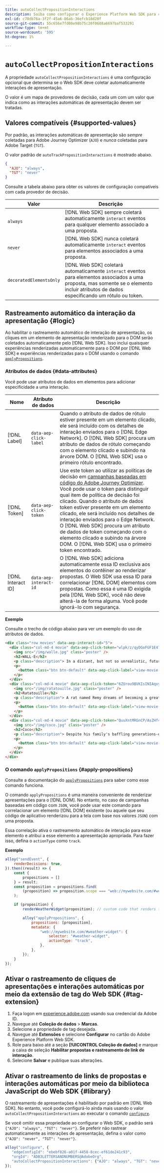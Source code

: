 ```yaml
---
title: autoCollectPropositionInteractions
description: Saiba como configurar o Experience Platform Web SDK para coletar automaticamente dados de links.
exl-id: c70db76a-3f2f-45a6-86ab-36efcb18d20f
source-git-commit: 55c656e7fd08e98b75c20f0688a6697baf533291
workflow-type: tm+mt
source-wordcount: '595'
ht-degree: 1%

---
```


# `autoCollectPropositionInteractions`

A propriedade `autoCollectPropositionInteractions` é uma configuração opcional que determina se o Web SDK deve coletar automaticamente interações de apresentação.

O valor é um mapa de provedores de decisão, cada um com um valor que indica como as interações automáticas de apresentação devem ser tratadas.

## Valores compatíveis {#supported-values}

Por padrão, as interações automáticas de apresentação são _sempre_ coletadas para Adobe Journey Optimizer (`AJO`) e _nunca_ coletadas para Adobe Target (`TGT`).

O valor padrão de `autoTrackPropositionInteractions` é mostrado abaixo.

```json
{
  "AJO": "always",
  "TGT": "never"
}
```

Consulte a tabela abaixo para obter os valores de configuração compatíveis com cada provedor de decisão.

| Valor | Descrição |
| --- | --- |
| `always` | [!DNL Web SDK] sempre coletará automaticamente `interact` eventos para qualquer elemento associado a uma proposta. |
| `never` | [!DNL Web SDK] nunca coletará automaticamente `interact` eventos para elementos associados a uma proposta. |
| `decoratedElementsOnly` | [!DNL Web SDK] coletará automaticamente `interact` eventos para elementos associados a uma proposta, mas somente se o elemento incluir atributos de dados especificando um rótulo ou token. |

## Rastreamento automático da interação da apresentação {#logic}

Ao habilitar o rastreamento automático de interação de apresentação, os cliques em um elemento de apresentação renderizado para o DOM serão coletados automaticamente pelo [!DNL Web SDK]. Isso inclui quaisquer experiências renderizadas automaticamente para o DOM por [!DNL Web SDK] e experiências renderizadas para o DOM usando o comando [`applyPropositions`](../applypropositions.md).

### Atributos de dados {#data-attributes}

Você pode usar atributos de dados em elementos para adicionar especificidade a uma interação.

| Nome | Atributo de dados | Descrição |
| --- | --- | --- |
| [!DNL Label] | `data-aep-click-label` | Quando o atributo de dados de rótulo estiver presente em um elemento clicado, ele será incluído com os detalhes de interação enviados para o [!DNL Edge Network]. O [!DNL Web SDK] procura um atributo de dados de rótulo começando com o elemento clicado e subindo na árvore DOM. O [!DNL Web SDK] usa o primeiro rótulo encontrado. |
| [!DNL Token] | `data-aep-click-token` | Use este token ao utilizar as políticas de decisão em [campanhas baseadas em código do Adobe Journey Optimizer](https://experienceleague.adobe.com/en/docs/journey-optimizer/using/code-based-experience/get-started-code-based). Você pode usar o token para distinguir qual item de política de decisão foi clicado. Quando o atributo de dados token estiver presente em um elemento clicado, ele será incluído nos detalhes de interação enviados para o Edge Network. O [!DNL Web SDK] procura um atributo de dados de token começando com o elemento clicado e subindo na árvore DOM. O [!DNL Web SDK] usa o primeiro token encontrado. |
| [!DNL Interact ID] | `data-aep-interact-id` | O [!DNL Web SDK] adiciona automaticamente essa ID exclusiva aos elementos do contêiner ao renderizar propostas. O Web SDK usa essa ID para correlacionar [!DNL DOM] elementos com propostas. Como essa é uma ID exigida pela [!DNL Web SDK], você não deve alterá-la de forma alguma. Você pode ignorá-lo com segurança. |

**Exemplo**

Consulte o trecho de código abaixo para ver um exemplo do uso de atributos de dados.

```html
<div class="row movies" data-aep-interact-id="5">
  <div class="col-md-4 movie" data-aep-click-token="wlpk/z/qyDGoFGF1E47O0w">
    <img src="/img/walle.jpg" class="poster" />
    <h2>WALL·E</h2>
    <p class="description"> In a distant, but not so unrealistic, future where mankind has abandoned earth because it has become covered with trash from products sold by the powerful multi-national Buy N Large corporation, WALL-E, a garbage collecting robot has been left to clean up the mess. </p>
    <p>
      <button class="btn btn-default" data-aep-click-label="view-movie-WALL·E"> View details >> </button>
    </p>
  </div>
  <div class="col-md-4 movie" data-aep-click-token="6ZUrou9BVKIsINIAqxylzw">
    <img src="/img/ratatouille.jpg" class="poster" />
    <h2>Ratatouille</h2>
    <p class="description"> A rat named Remy dreams of becoming a great French chef despite his family's wishes and the obvious problem of being a rat in a decidedly rodent-phobic profession. When fate places Remy in the sewers of Paris, he finds himself ideally situated beneath a restaurant made famous by his culinary hero, Auguste Gusteau. </p>
    <p>
      <button class="btn btn-default" data-aep-click-label="view-movie-Ratatouille"> View details >> </button>
    </p>
  </div>
  <div class="col-md-4 movie" data-aep-click-token="QuuXntMRGnCP/AsZHf4pnQ">
    <img src="/img/coco.jpg" class="poster" />
    <h2>Coco</h2>
    <p class="description"> Despite his family's baffling generations-old ban on music, Miguel dreams of becoming an accomplished musician like his idol, Ernesto de la Cruz. Desperate to prove his talent, Miguel finds himself in the stunning and colorful Land of the Dead following a mysterious chain of events. </p>
    <p>
      <button class="btn btn-default" data-aep-click-label="view-movie-Coco"> View details >> </button>
    </p>
  </div>
</div>
```

### O comando `applyPropositions` {#apply-propositions}

Consulte a documentação do [`applyPropositions`](../applypropositions.md) para saber como esse comando funciona.

O comando `applyPropositions` é uma maneira conveniente de renderizar apresentações para o [!DNL DOM]. No entanto, no caso de campanhas baseadas em código com `JSON`, você pode usar este comando para correlacionar um elemento [!DNL DOM] existente (ou aquele que seu código de aplicativo renderizou para a tela com base nos valores `JSON`) com uma proposta.

Essa correlação ativa o rastreamento automático de interação para esse elemento e atribui a esse elemento a apresentação apropriada. Para fazer isso, defina o `actionType` como `track`.

**Exemplo**

```javascript
alloy("sendEvent", {
    renderDecisions: true,
}).then((result) => {
    const {
        propositions = []
    } = result;
    const proposition = propositions.find(
        (proposition) => proposition.scope === "web://mywebsite.com/#weather-widget"
    );

    if (proposition) {
        renderWeatherWidget(proposition); // custom code that renders the weather widget based on the code-based campaign JSON

        alloy("applyPropositions", {
            propositions: [proposition],
            metadata: {
                "web://mywebsite.com/#weather-widget": {
                    selector: "#weather-widget",
                    actionType: "track",
                },
            },
        });
    }
});
```

## Ativar o rastreamento de cliques de apresentações e interações automáticas por meio da extensão de tag do Web SDK {#tag-extension}

1. Faça logon em [experience.adobe.com](https://experience.adobe.com) usando sua credencial da Adobe ID.
1. Navegue até **Coleção de dados** > **Marcas**.
1. Selecione a propriedade de tag desejada.
1. Navegue até **Extensões** e selecione **Configurar** no cartão do Adobe Experience Platform Web SDK.
1. Role para baixo até a seção **[!UICONTROL Coleção de dados]** e marque a caixa de seleção **Habilitar propostas e rastreamento de link de interação**.
1. Selecione **Salvar** e publique suas alterações.

## Ativar o rastreamento de links de propostas e interações automáticas por meio da biblioteca JavaScript do Web SDK {#library}

O rastreamento de apresentações é habilitado por padrão em [!DNL Web SDK]. No entanto, você pode configurá-lo ainda mais usando o valor `autoCollectPropositionInteractions` ao executar o comando [`configure`](../configure/overview.md).

Se você omitir essa propriedade ao configurar o Web SDK, o padrão será `{"AJO": "always", "TGT": "never"}`. Se preferir não rastrear automaticamente as interações de apresentação, defina o valor como `{"AJO": "never", "TGT": "never"}`.

```javascript
alloy("configure", {
   "edgeConfigId": "ebebf826-a01f-4458-8cec-ef61de241c93",
   "orgId": "ADB3LETTERSANDNUMBERS@AdobeOrg",
   "autoCollectPropositionInteractions": {"AJO": "always", "TGT": "never"}
});
```
